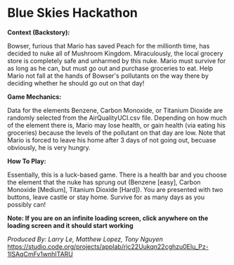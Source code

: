 # Blue Skies Hackathon

**Context (Backstory):**

Bowser, furious that Mario has saved Peach for the millionth time, has decided to nuke all of Mushroom Kingdom. Miraculously, the local grocery store is completely safe and unharmed by this nuke. Mario must survive for as long as he can, but must go out and purchase groceries to eat. Help Mario not fall at the hands of Bowser's pollutants on the way there by deciding whether he should go out on that day! 

**Game Mechanics:**

Data for the elements Benzene, Carbon Monoxide, or Titanium Dioxide are randomly selected from the AirQualityUCI.csv file. Depending on how much of the element there is, Mario may lose health, or gain health (via eating his groceries) because the levels of the pollutant on that day are low. Note that Mario is forced to leave his home after 3 days of not going out, becuase obviously, he is very hungry.

**How To Play:**

Essentially, this is a luck-based game. There is a health bar and you choose the element that the nuke has sprung out (Benzene [easy], Carbon Monoxide [Medium], Titanium Dioxide [Hard]). You are presented with two buttons, leave castle or stay home. Survive for as many days as you possibly can!

**Note: If you are on an infinite loading screen, click anywhere on the loading screen and it should start working**

*Produced By: Larry Le, Matthew Lopez, Tony Nguyen* 
https://studio.code.org/projects/applab/rjc22Uukqn22cghzu0Elu_Pz-1ISAqCmFv1wnhITARU

